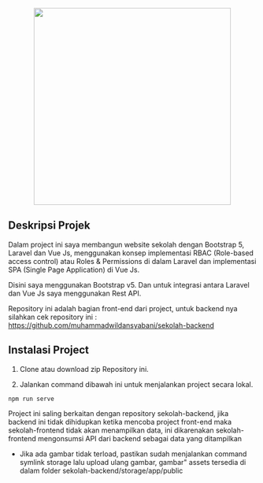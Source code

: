 <p align="center"><a href="https://wikoding.netlify.app/" target="_blank"><img src="https://github.com/muhammadwildansyabani/portfolio-tailwind/blob/master/img/logo-red.png" width="400"></a></p>



## Deskripsi Projek

Dalam project ini saya membangun website sekolah dengan Bootstrap 5, Laravel dan Vue Js, menggunakan konsep implementasi RBAC (Role-based access control) atau Roles & Permissions di dalam Laravel dan implementasi SPA (Single Page Application) di Vue Js.

Disini saya menggunakan Bootstrap v5. Dan untuk integrasi antara Laravel dan Vue Js saya menggunakan Rest API.

Repository ini adalah bagian front-end dari project, untuk backend nya silahkan cek repository ini : 
https://github.com/muhammadwildansyabani/sekolah-backend


## Instalasi Project

1. Clone atau download zip Repository ini.

2. Jalankan command dibawah ini untuk menjalankan project secara lokal.
```
npm run serve
```

Project ini saling berkaitan dengan repository sekolah-backend, jika backend ini tidak dihidupkan ketika mencoba project front-end maka sekolah-frontend tidak akan menampilkan data, ini dikarenakan sekolah-frontend mengonsumsi API dari backend sebagai data yang ditampilkan

* Jika ada gambar tidak terload, pastikan sudah menjalankan command symlink storage lalu upload ulang gambar, gambar" assets tersedia di dalam folder sekolah-backend/storage/app/public 

